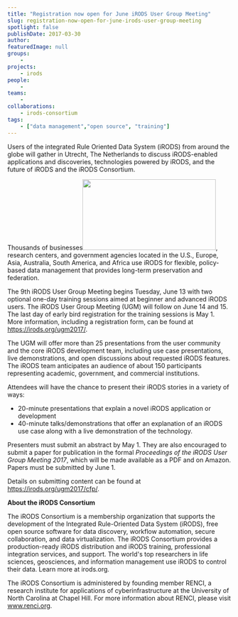 ```yaml
---
title: "Registration now open for June iRODS User Group Meeting"
slug: registration-now-open-for-june-irods-user-group-meeting
spotlight: false
publishDate: 2017-03-30
author: 
featuredImage: null
groups:
    - 
projects:
    - irods
people:
    - 
teams: 
    - 
collaborations:
    - irods-consortium
tags:
    - ["data management","open source", "training"]
---
```

Users of the integrated Rule Oriented Data System (iRODS) from around the globe will gather in Utrecht, The Netherlands to discuss iRODS-enabled applications and discoveries, technologies powered by iRODS, and the future of iRODS and the iRODS Consortium.

Thousands of businesses<a href="http://renci.org/wp-content/uploads/2017/03/iRODS-UGM-2.jpg"><img class="alignleft wp-image-16263 size-medium" src="http://renci.org/wp-content/uploads/2017/03/iRODS-UGM-2-300x159.jpg" alt="" width="300" height="159" /></a>, research centers, and government agencies located in the U.S., Europe, Asia, Australia, South America, and Africa use iRODS for flexible, policy-based data management that provides long-term preservation and federation.

<!--more-->

The 9th iRODS User Group Meeting begins Tuesday, June 13 with two optional one-day training sessions aimed at beginner and advanced iRODS users. The iRODS User Group Meeting (UGM) will follow on June 14 and 15. The last day of early bird registration for the training sessions is May 1. More information, including a registration form, can be found at <a href="https://irods.org/ugm2017/">https://irods.org/ugm2017/</a>.

The UGM will offer more than 25 presentations from the user community and the core iRODS development team, including use case presentations, live demonstrations, and open discussions about requested iRODS features. The iRODS team anticipates an audience of about 150 participants representing academic, government, and commercial institutions.

Attendees will have the chance to present their iRODS stories in a variety of ways:
<ul>
 	<li>20-minute presentations that explain a novel iRODS application or development</li>
 	<li>40-minute talks/demonstrations that offer an explanation of an iRODS use case along with a live demonstration of the technology.</li>
</ul>
Presenters must submit an abstract by May 1. They are also encouraged to submit a paper for publication in the formal <em>Proceedings of the iRODS User Group Meeting 2017</em>, which will be made available as a PDF and on Amazon. Papers must be submitted by June 1.

Details on submitting content can be found at <a href="https://irods.org/ugm2017/cfp/">https://irods.org/ugm2017/cfp/</a>.

<strong>About the iRODS Consortium</strong>

The iRODS Consortium is a membership organization that supports the development of the Integrated Rule-Oriented Data System (iRODS), free open source software for data discovery, workflow automation, secure collaboration, and data virtualization. The iRODS Consortium provides a production-ready iRODS distribution and iRODS training, professional integration services, and support. The world's top researchers in life sciences, geosciences, and information management use iRODS to control their data. Learn more at irods.org.

The iRODS Consortium is administered by founding member RENCI, a research institute for applications of cyberinfrastructure at the University of North Carolina at Chapel Hill. For more information about RENCI, please visit www.renci.org.

&nbsp;
